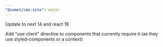 ```yaml
---
"@comet/cms-site": major
---
```


Update to next 14 and react 18

Add "use client" directive to components that currently require it (as they use styled-components or a context)
